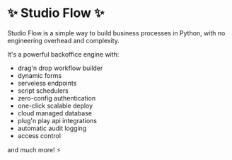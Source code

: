 # ✨ Studio Flow ✨

Studio Flow is a simple way to build business processes in Python, with no engineering overhead and complexity.

It's a powerful backoffice engine with:

- drag'n drop workflow builder
- dynamic forms
- serveless endpoints
- script schedulers
- zero-config authentication
- one-click scalable deploy
- cloud managed database
- plug'n play api integrations
- automatic audit logging
- access control

and much more! ⚡️